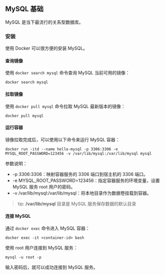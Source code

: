 ## MySQL 基础

MySQL 是当下最流行的关系型数据库。

### 安装

使用 Docker 可以很方便的安装 MySQL。

#### 查询镜像

使用 `docker search mysql` 命令查询 MySQL 当前可用的镜像：

```shell
docker search mysql
```

#### 拉取镜像

使用 `docker pull mysql` 命令拉取 MySQL 最新版本的镜像：

```shell
docker pull mysql
```

#### 运行容器

镜像拉取完成后，可以使用以下命令来运行 MySQL 容器：

```shell
docker run -itd --name hello-mysql -p 3306:3306 -e MYSQL_ROOT_PASSWORD=123456 -v /var/lib/mysql:/var/lib/mysql mysql
```

参数说明：

- -p 3306:3306：映射容器服务的 3306 端口到宿主机的 3306 端口。
- -e MYSQL_ROOT_PASSWORD=123456：指定容器服务的环境变量，设置 MySQL 服务 root 用户的密码。
- -v /var/lib/mysql:/var/lib/mysql：将本地目录作为数据卷挂载到容器。

> tip: **/var/lib/mysql** 目录是 MySQL 服务保存数据的默认目录

#### 连接 MySQL

通过 `docker exec` 命令进入 MySQL 容器：

```shell
docker exec -it <container-id> bash
```

使用 root 用户连接到 MySQL 服务：

```shell
mysql -u root -p
```

输入密码后，就可以成功连接到 MySQL 服务。

